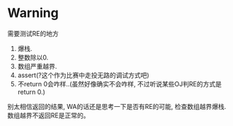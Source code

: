 # Warning

需要测试RE的地方
1. 爆栈.
2. 整数除以0.
3. 数组严重越界.
4. assert(?这个作为比赛中走投无路的调试方式吧)
5. 不return 0会咋样..(虽然好像确实不会咋样, 不过听说某些OJ判RE的方式是return 0.)

别太相信返回的结果, WA的话还是思考一下是否有RE的可能, 检查数组越界爆栈. 数组越界不返回RE是正常的。

